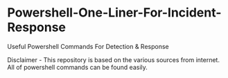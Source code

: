 # Powershell-One-Liner-For-Incident-Response
Useful Powershell Commands For Detection & Response

Disclaimer - This repository is based on the various sources from internet. All of powershell commands can be found easily.
